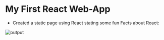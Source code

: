 # My First React Web-App

+ Created a static page using React stating some fun Facts about React:

![output](https://user-images.githubusercontent.com/72696677/152829246-eec8752d-b331-4e3d-a410-52d64b66e9f0.png)
